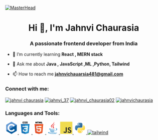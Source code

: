 
[![MasterHead](https://github.com/Jahnvi9044/Jahnvi9044/assets/103583793/605374d4-b820-4d80-8eb4-d9a202fd4a45)](https://Jahnvi9044.io)



<h1 align="center">Hi 👋, I'm Jahnvi Chaurasia</h1>
<h3 align="center">A passionate frontend developer from India</h3>

- 🌱 I’m currently learning **React , MERN stack**

- 💬 Ask me about **Java , JavaScript ,ML ,Python, Tailwind**

- 📫 How to reach me **jahnvichauarsia481@gmail.com**

<h3 align="left">Connect with me:</h3>
<p align="left">
<a href="https://linkedin.com/in/jahnvi chaurasia" target="blank"><img align="center" src="https://raw.githubusercontent.com/rahuldkjain/github-profile-readme-generator/master/src/images/icons/Social/linked-in-alt.svg" alt="jahnvi chaurasia" height="30" width="40" /></a>
<a href="https://codeforces.com/profile/jahnvi_37" target="blank"><img align="center" src="https://raw.githubusercontent.com/rahuldkjain/github-profile-readme-generator/master/src/images/icons/Social/codeforces.svg" alt="jahnvi_37" height="30" width="40" /></a>
<a href="https://www.leetcode.com/jahnvi_chaurasia02" target="blank"><img align="center" src="https://raw.githubusercontent.com/rahuldkjain/github-profile-readme-generator/master/src/images/icons/Social/leet-code.svg" alt="jahnvi_chaurasia02" height="30" width="40" /></a>
<a href="https://discord.gg/jahnvichaurasia" target="blank"><img align="center" src="https://raw.githubusercontent.com/rahuldkjain/github-profile-readme-generator/master/src/images/icons/Social/discord.svg" alt="jahnvichaurasia" height="30" width="40" /></a>
</p>

<h3 align="left">Languages and Tools:</h3>

<p align="left"> <a href="https://www.cprogramming.com/" target="_blank" rel="noreferrer"> <img src="https://raw.githubusercontent.com/devicons/devicon/master/icons/c/c-original.svg" alt="c" width="40" height="40"/> </a> <a href="https://www.w3schools.com/css/" target="_blank" rel="noreferrer"> <img src="https://raw.githubusercontent.com/devicons/devicon/master/icons/css3/css3-original-wordmark.svg" alt="css3" width="40" height="40"/> </a> <a href="https://www.w3.org/html/" target="_blank" rel="noreferrer"> <img src="https://raw.githubusercontent.com/devicons/devicon/master/icons/html5/html5-original-wordmark.svg" alt="html5" width="40" height="40"/> </a> <a href="https://www.java.com" target="_blank" rel="noreferrer"> <img src="https://raw.githubusercontent.com/devicons/devicon/master/icons/java/java-original.svg" alt="java" width="40" height="40"/> </a> <a href="https://developer.mozilla.org/en-US/docs/Web/JavaScript" target="_blank" rel="noreferrer"> <img src="https://raw.githubusercontent.com/devicons/devicon/master/icons/javascript/javascript-original.svg" alt="javascript" width="40" height="40"/> </a> <a href="https://www.python.org" target="_blank" rel="noreferrer"> <img src="https://raw.githubusercontent.com/devicons/devicon/master/icons/python/python-original.svg" alt="python" width="40" height="40"/> </a> <a href="https://tailwindcss.com/" target="_blank" rel="noreferrer"> <img src="https://www.vectorlogo.zone/logos/tailwindcss/tailwindcss-icon.svg" alt="tailwind" width="40" height="40"/> </a> </p>

